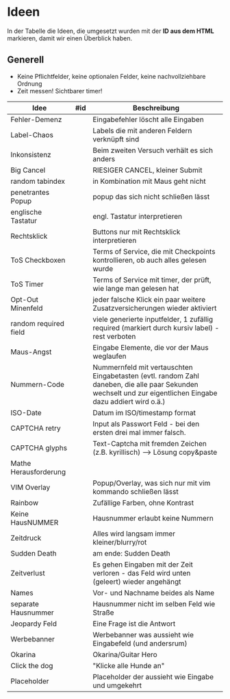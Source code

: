 # Ideen

In der Tabelle die Ideen, die umgesetzt wurden mit der **ID aus dem HTML** markieren, damit wir einen Überblick haben.

## Generell
* Keine Pflichtfelder, keine optionalen Felder, keine nachvollziehbare Ordnung
* Zeit messen! Sichtbarer timer!

Idee|#id|Beschreibung
----|---------|------------
Fehler-Demenz| | Eingabefehler löscht alle Eingaben
Label-Chaos | | Labels die mit anderen Feldern verknüpft sind
Inkonsistenz | | Beim zweiten Versuch verhält es sich anders
Big Cancel | | RIESIGER CANCEL, kleiner Submit 
random tabindex | | in Kombination mit Maus geht nicht
penetrantes Popup | | popup das sich nicht schließen lässt
englische Tastatur | | engl. Tastatur interpretieren
Rechtsklick | | Buttons nur mit Rechtsklick interpretieren
ToS Checkboxen | | Terms of Service, die mit Checkpoints kontrollieren, ob auch alles gelesen wurde
ToS Timer | | Terms of Service mit timer, der prüft, wie lange man gelesen hat
Opt-Out Minenfeld | | jeder falsche Klick ein paar weitere Zusatzversicherungen wieder aktiviert
random required field | | viele generierte inputfelder, 1 zufällig required (markiert durch kursiv label) - rest verboten
Maus-Angst | | Eingabe Elemente, die vor der Maus weglaufen
Nummern-Code | | Nummernfeld mit vertauschten Eingabetasten (evtl. random Zahl daneben, die alle paar Sekunden wechselt und zur eigentlichen Eingabe dazu addiert wird o.ä.)
ISO-Date | | Datum im ISO/timestamp format
CAPTCHA retry | | Input als Passwort Feld - bei den ersten drei mal immer falsch.
CAPTCHA glyphs | | Text-Captcha mit fremden Zeichen (z.B. kyrillisch) --> Lösung copy&paste
Mathe Herausforderung | | 
VIM Overlay | | Popup/Overlay, was sich nur mit vim kommando schließen lässt
Rainbow | | Zufällige Farben, ohne Kontrast
Keine HausNUMMER | | Hausnummer erlaubt keine Nummern
Zeitdruck | | Alles wird langsam immer kleiner/blurry/rot
Sudden Death | | am ende: Sudden Death
Zeitverlust | | Es gehen Eingaben mit der Zeit verloren - das Feld wird unten (geleert) wieder angehängt
Names | | Vor- und Nachname beides als Name
separate Hausnummer | | Hausnummer nicht im selben Feld wie Straße
Jeopardy Feld | | Eine Frage ist die Antwort
Werbebanner | | Werbebanner was aussieht wie Eingabefeld (und andersrum)
Okarina | | Okarina/Guitar Hero
Click the dog | | "Klicke alle Hunde an"
Placeholder | | Placeholder der aussieht wie Eingabe und umgekehrt
